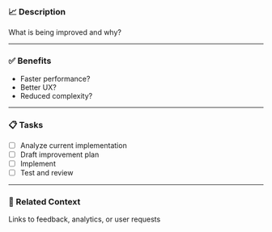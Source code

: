### 📈 Description
What is being improved and why?

---

### ✅ Benefits
- Faster performance?
- Better UX?
- Reduced complexity?

---

### 📋 Tasks
- [ ] Analyze current implementation
- [ ] Draft improvement plan
- [ ] Implement
- [ ] Test and review

---

### 📎 Related Context
Links to feedback, analytics, or user requests
